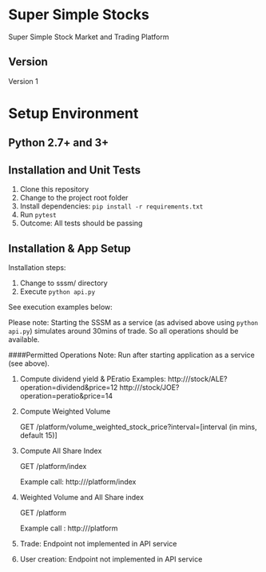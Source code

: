# Super Simple Stocks
Super Simple Stock Market and Trading Platform

## Version
Version 1

# Setup Environment
## Python 2.7+ and 3+

## Installation and Unit Tests
1. Clone this repository
2. Change to the project root folder
3. Install dependencies: ``pip install -r requirements.txt``
4. Run ``pytest``
5. Outcome: All tests should be passing

## Installation & App Setup
Installation steps:
1. Change to sssm/ directory
2. Execute ``python api.py``

See execution examples below:

Please note: Starting the SSSM as a service (as advised above using ``python api.py``) simulates around 30mins of trade.
So all operations should be available.

####Permitted Operations 
Note: Run after starting application as a service (see above).

1. Compute dividend yield & PEratio
    Examples: http://<baseurl>/stock/ALE?operation=dividend&price=12
              http://<baseurl>/stock/JOE?operation=peratio&price=14

2. Compute Weighted Volume

    GET /platform/volume_weighted_stock_price?interval=[interval (in mins, default 15)]
        
3. Compute All Share Index

    GET /platform/index
    
    Example call: http://<baseurl>/platform/index
    
4. Weighted Volume and All Share index

    GET /platform
    
    Example call : http://<baseurl>/platform

5. Trade: Endpoint not implemented in API service

6. User creation: Endpoint not implemented in API service

